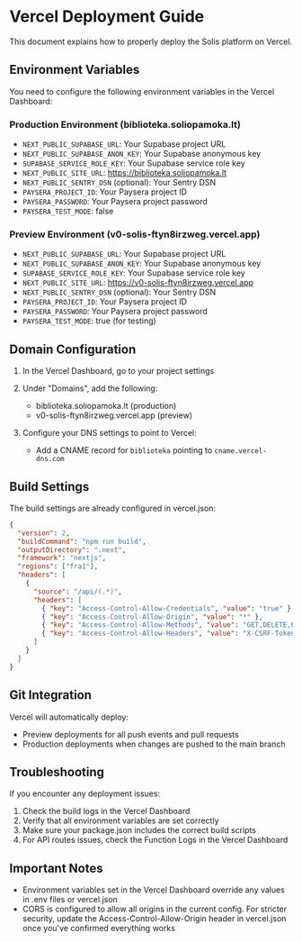 # Vercel Deployment Guide

This document explains how to properly deploy the Solis platform on Vercel.

## Environment Variables

You need to configure the following environment variables in the Vercel Dashboard:

### Production Environment (biblioteka.soliopamoka.lt)

- `NEXT_PUBLIC_SUPABASE_URL`: Your Supabase project URL
- `NEXT_PUBLIC_SUPABASE_ANON_KEY`: Your Supabase anonymous key
- `SUPABASE_SERVICE_ROLE_KEY`: Your Supabase service role key
- `NEXT_PUBLIC_SITE_URL`: https://biblioteka.soliopamoka.lt
- `NEXT_PUBLIC_SENTRY_DSN` (optional): Your Sentry DSN
- `PAYSERA_PROJECT_ID`: Your Paysera project ID
- `PAYSERA_PASSWORD`: Your Paysera project password
- `PAYSERA_TEST_MODE`: false

### Preview Environment (v0-solis-ftyn8irzweg.vercel.app)

- `NEXT_PUBLIC_SUPABASE_URL`: Your Supabase project URL
- `NEXT_PUBLIC_SUPABASE_ANON_KEY`: Your Supabase anonymous key
- `SUPABASE_SERVICE_ROLE_KEY`: Your Supabase service role key
- `NEXT_PUBLIC_SITE_URL`: https://v0-solis-ftyn8irzweg.vercel.app
- `NEXT_PUBLIC_SENTRY_DSN` (optional): Your Sentry DSN
- `PAYSERA_PROJECT_ID`: Your Paysera project ID
- `PAYSERA_PASSWORD`: Your Paysera project password
- `PAYSERA_TEST_MODE`: true (for testing)

## Domain Configuration

1. In the Vercel Dashboard, go to your project settings
2. Under "Domains", add the following:
   - biblioteka.soliopamoka.lt (production)
   - v0-solis-ftyn8irzweg.vercel.app (preview)

3. Configure your DNS settings to point to Vercel:
   - Add a CNAME record for `biblioteka` pointing to `cname.vercel-dns.com`

## Build Settings

The build settings are already configured in vercel.json:

```json
{
  "version": 2,
  "buildCommand": "npm run build",
  "outputDirectory": ".next",
  "framework": "nextjs",
  "regions": ["fra1"],
  "headers": [
    {
      "source": "/api/(.*)",
      "headers": [
        { "key": "Access-Control-Allow-Credentials", "value": "true" },
        { "key": "Access-Control-Allow-Origin", "value": "*" },
        { "key": "Access-Control-Allow-Methods", "value": "GET,DELETE,PATCH,POST,PUT" },
        { "key": "Access-Control-Allow-Headers", "value": "X-CSRF-Token, X-Requested-With, Accept, Accept-Version, Content-Length, Content-MD5, Content-Type, Date, X-Api-Version" }
      ]
    }
  ]
}
```

## Git Integration

Vercel will automatically deploy:
- Preview deployments for all push events and pull requests
- Production deployments when changes are pushed to the main branch

## Troubleshooting

If you encounter any deployment issues:

1. Check the build logs in the Vercel Dashboard
2. Verify that all environment variables are set correctly
3. Make sure your package.json includes the correct build scripts
4. For API routes issues, check the Function Logs in the Vercel Dashboard

## Important Notes

- Environment variables set in the Vercel Dashboard override any values in .env files or vercel.json
- CORS is configured to allow all origins in the current config. For stricter security, update the Access-Control-Allow-Origin header in vercel.json once you've confirmed everything works